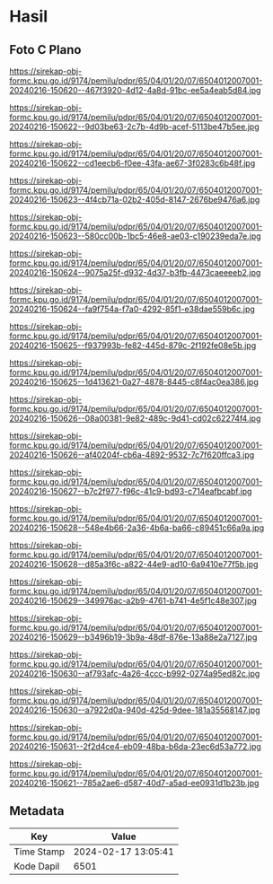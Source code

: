 # Hasil

## Foto C Plano

https://sirekap-obj-formc.kpu.go.id/9174/pemilu/pdpr/65/04/01/20/07/6504012007001-20240216-150620--467f3920-4d12-4a8d-91bc-ee5a4eab5d84.jpg

https://sirekap-obj-formc.kpu.go.id/9174/pemilu/pdpr/65/04/01/20/07/6504012007001-20240216-150622--9d03be63-2c7b-4d9b-acef-5113be47b5ee.jpg

https://sirekap-obj-formc.kpu.go.id/9174/pemilu/pdpr/65/04/01/20/07/6504012007001-20240216-150622--cd1eecb6-f0ee-43fa-ae67-3f0283c6b48f.jpg

https://sirekap-obj-formc.kpu.go.id/9174/pemilu/pdpr/65/04/01/20/07/6504012007001-20240216-150623--4f4cb71a-02b2-405d-8147-2676be9476a6.jpg

https://sirekap-obj-formc.kpu.go.id/9174/pemilu/pdpr/65/04/01/20/07/6504012007001-20240216-150623--580cc00b-1bc5-46e8-ae03-c190239eda7e.jpg

https://sirekap-obj-formc.kpu.go.id/9174/pemilu/pdpr/65/04/01/20/07/6504012007001-20240216-150624--9075a25f-d932-4d37-b3fb-4473caeeeeb2.jpg

https://sirekap-obj-formc.kpu.go.id/9174/pemilu/pdpr/65/04/01/20/07/6504012007001-20240216-150624--fa9f754a-f7a0-4292-85f1-e38dae559b6c.jpg

https://sirekap-obj-formc.kpu.go.id/9174/pemilu/pdpr/65/04/01/20/07/6504012007001-20240216-150625--f937993b-fe82-445d-879c-2f192fe08e5b.jpg

https://sirekap-obj-formc.kpu.go.id/9174/pemilu/pdpr/65/04/01/20/07/6504012007001-20240216-150625--1d413621-0a27-4878-8445-c8f4ac0ea386.jpg

https://sirekap-obj-formc.kpu.go.id/9174/pemilu/pdpr/65/04/01/20/07/6504012007001-20240216-150626--08a00381-9e82-489c-9d41-cd02c62274f4.jpg

https://sirekap-obj-formc.kpu.go.id/9174/pemilu/pdpr/65/04/01/20/07/6504012007001-20240216-150626--af40204f-cb6a-4892-9532-7c7f620ffca3.jpg

https://sirekap-obj-formc.kpu.go.id/9174/pemilu/pdpr/65/04/01/20/07/6504012007001-20240216-150627--b7c2f977-f96c-41c9-bd93-c714eafbcabf.jpg

https://sirekap-obj-formc.kpu.go.id/9174/pemilu/pdpr/65/04/01/20/07/6504012007001-20240216-150628--548e4b66-2a36-4b6a-ba66-c89451c66a9a.jpg

https://sirekap-obj-formc.kpu.go.id/9174/pemilu/pdpr/65/04/01/20/07/6504012007001-20240216-150628--d85a3f6c-a822-44e9-ad10-6a9410e77f5b.jpg

https://sirekap-obj-formc.kpu.go.id/9174/pemilu/pdpr/65/04/01/20/07/6504012007001-20240216-150629--349976ac-a2b9-4761-b741-4e5f1c48e307.jpg

https://sirekap-obj-formc.kpu.go.id/9174/pemilu/pdpr/65/04/01/20/07/6504012007001-20240216-150629--b3496b19-3b9a-48df-876e-13a88e2a7127.jpg

https://sirekap-obj-formc.kpu.go.id/9174/pemilu/pdpr/65/04/01/20/07/6504012007001-20240216-150630--af793afc-4a26-4ccc-b992-0274a95ed82c.jpg

https://sirekap-obj-formc.kpu.go.id/9174/pemilu/pdpr/65/04/01/20/07/6504012007001-20240216-150630--a7922d0a-940d-425d-9dee-181a35568147.jpg

https://sirekap-obj-formc.kpu.go.id/9174/pemilu/pdpr/65/04/01/20/07/6504012007001-20240216-150631--2f2d4ce4-eb09-48ba-b6da-23ec6d53a772.jpg

https://sirekap-obj-formc.kpu.go.id/9174/pemilu/pdpr/65/04/01/20/07/6504012007001-20240216-150621--785a2ae6-d587-40d7-a5ad-ee0931d1b23b.jpg


## Metadata

| Key        | Value               |
| ---------- | ------------------- |
| Time Stamp | 2024-02-17 13:05:41 |
| Kode Dapil | 6501                |




